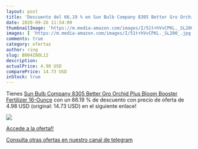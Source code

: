 ```yaml
---
layout: post
title: 'Descuento del 66.19 % en Sun Bulb Company 8305 Better Gro Orchid '
date: 2020-09-26 11:54:09
thumbnailImage: 'https://m.media-amazon.com/images/I/51t+hVvCPKL._SL200_.jpg'
images: [ 'https://m.media-amazon.com/images/I/51t+hVvCPKL._SL200_.jpg' ]
comments: true
category: ofertas
author: ring
slug: B004Z8OL12
description:
actualPrice: 4.98 USD
comparePrice: 14.73 USD
inStock: true
---
```


Tienes [Sun Bulb Company 8305 Better Gro Orchid Plus Bloom Booster Fertilizer  16-Ounce](https://www.amazon.com/dp/B004Z8OL12/?tag=redken08-20) con un 66.19 % de descuento con precio de oferta de 4.98 USD (original: 14.73 USD) en el siguiente enlace!

[![](https://m.media-amazon.com/images/I/51t+hVvCPKL._SL200_.jpg)](https://www.amazon.com/dp/B004Z8OL12/?tag=redken08-20)

[Accede a la oferta!!](https://www.amazon.com/dp/B004Z8OL12/?tag=redken08-20)

[Consulta otras ofertas en nuestro canal de telegram](https://t.me/s/ofertas25)
